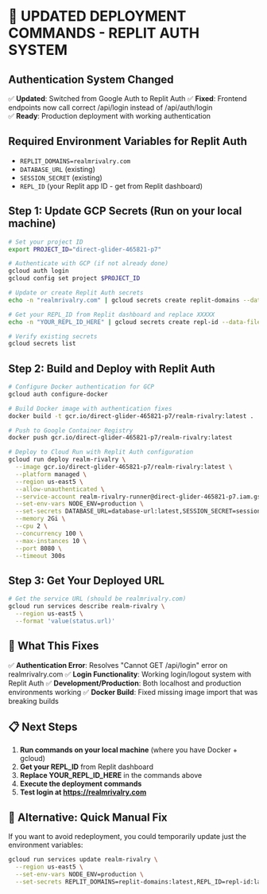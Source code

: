 # 🚀 UPDATED DEPLOYMENT COMMANDS - REPLIT AUTH SYSTEM

## Authentication System Changed
✅ **Updated**: Switched from Google Auth to Replit Auth
✅ **Fixed**: Frontend endpoints now call correct /api/login instead of /api/auth/login  
✅ **Ready**: Production deployment with working authentication

## Required Environment Variables for Replit Auth
- `REPLIT_DOMAINS=realmrivalry.com`
- `DATABASE_URL` (existing)
- `SESSION_SECRET` (existing)
- `REPL_ID` (your Replit app ID - get from Replit dashboard)

## Step 1: Update GCP Secrets (Run on your local machine)
```bash
# Set your project ID
export PROJECT_ID="direct-glider-465821-p7"

# Authenticate with GCP (if not already done)
gcloud auth login
gcloud config set project $PROJECT_ID

# Update or create Replit Auth secrets
echo -n "realmrivalry.com" | gcloud secrets create replit-domains --data-file=-

# Get your REPL_ID from Replit dashboard and replace XXXXX
echo -n "YOUR_REPL_ID_HERE" | gcloud secrets create repl-id --data-file=-

# Verify existing secrets
gcloud secrets list
```

## Step 2: Build and Deploy with Replit Auth
```bash
# Configure Docker authentication for GCP
gcloud auth configure-docker

# Build Docker image with authentication fixes
docker build -t gcr.io/direct-glider-465821-p7/realm-rivalry:latest .

# Push to Google Container Registry
docker push gcr.io/direct-glider-465821-p7/realm-rivalry:latest

# Deploy to Cloud Run with Replit Auth configuration
gcloud run deploy realm-rivalry \
  --image gcr.io/direct-glider-465821-p7/realm-rivalry:latest \
  --platform managed \
  --region us-east5 \
  --allow-unauthenticated \
  --service-account realm-rivalry-runner@direct-glider-465821-p7.iam.gserviceaccount.com \
  --set-env-vars NODE_ENV=production \
  --set-secrets DATABASE_URL=database-url:latest,SESSION_SECRET=session-secret:latest,REPLIT_DOMAINS=replit-domains:latest,REPL_ID=repl-id:latest \
  --memory 2Gi \
  --cpu 2 \
  --concurrency 100 \
  --max-instances 10 \
  --port 8080 \
  --timeout 300s
```

## Step 3: Get Your Deployed URL
```bash
# Get the service URL (should be realmrivalry.com)
gcloud run services describe realm-rivalry \
  --region us-east5 \
  --format 'value(status.url)'
```

## 🎯 What This Fixes
✅ **Authentication Error**: Resolves "Cannot GET /api/login" error on realmrivalry.com
✅ **Login Functionality**: Working login/logout system with Replit Auth
✅ **Development/Production**: Both localhost and production environments working
✅ **Docker Build**: Fixed missing image import that was breaking builds

## 📋 Next Steps
1. **Run commands on your local machine** (where you have Docker + gcloud)
2. **Get your REPL_ID** from Replit dashboard
3. **Replace YOUR_REPL_ID_HERE** in the commands above
4. **Execute the deployment commands**
5. **Test login at https://realmrivalry.com**

## 🔧 Alternative: Quick Manual Fix
If you want to avoid redeployment, you could temporarily update just the environment variables:

```bash
gcloud run services update realm-rivalry \
  --region us-east5 \
  --set-env-vars NODE_ENV=production \
  --set-secrets REPLIT_DOMAINS=replit-domains:latest,REPL_ID=repl-id:latest
```